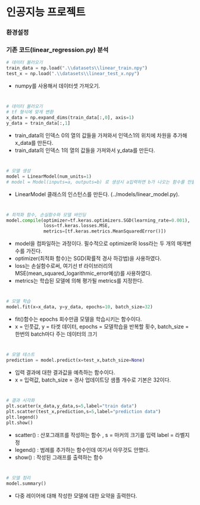 ﻿# 인공지능 프로젝트

### 환경설정

### 기존 코드(linear_regression.py) 분석
```python
# 데이터 불러오기
train_data = np.load(".\\datasets\\linear_train.npy")
test_x = np.load(".\\datasets\\linear_test_x.npy")
```
* numpy를 사용해서 데이터셋 가져오기.
#

```python
# 데이터 불러오기
# tf 형식에 맞게 변환
x_data = np.expand_dims(train_data[:,0], axis=1)
y_data = train_data[:,1]
```
* train_data의 인덱스 0의 열의 값들을 가져와서 인덱스1의 위치에 차원을 추가해 x_data를 만든다.
* train_data의 인덱스 1의 열의 값들을 가져와서 y_data를 만든다.
#

```python
# 모델 생성
model = LinearModel(num_units=1)
# model = Model(inputs=a, outputs=b) 로 생성시 a입력하면 b가 나오는 함수를 만들어준다.
```
* LinearModel 클래스의 인스턴스를 만든다. (../models/linear_model.py).
#


```python
# 최적화 함수, 손실함수와 모델 바인딩
model.compile(optimizer=tf.keras.optimizers.SGD(learning_rate=0.001),
			  loss=tf.keras.losses.MSE,
			  metrics=[tf.keras.metrics.MeanSquaredError()])
```
* model을 컴파일하는 과정이다. 필수적으로 optimizer와 loss라는 두 개의 매개변수를 가진다.
* optimizer(최적화 함수)는 SGD(확률적 경사 하강법)을 사용하였다.
* loss는 손실함수로써, 여기선 tf 라이브러리의 MSE(mean_squared_logarithmic_error예상)를 사용하였다.
* metrics는 학습된 모델에 의해 평가될 metrics를 지정한다.
#

```python
# 모델 학습
model.fit(x=x_data, y=y_data, epochs=10, batch_size=32)
```
* fit()함수는 epochs 회수만큼 모델을 학습시키는 함수이다.
* x = 인풋값, y = 타겟 데이터, epochs = 모델학습을 반복할 횟수, batch_size = 한번의 batch마다 주는 데이터의 크기
#

```python
# 모델 테스트
prediction = model.predict(x=test_x,batch_size=None)
```
* 입력 결과에 대한 결과값을 예측하는 함수이다.
* x = 입력값, batch_size = 경사 업데이트당 샘플 개수로 기본은 32이다.
#

```python
# 결과 시각화
plt.scatter(x_data,y_data,s=5,label="train data")
plt.scatter(test_x,prediction,s=5,label="prediction data")
plt.legend()
plt.show()
```
* scatter() : 산포그래프를 작성하는 함수 , s = 마커의 크기를 입력 label = 라벨지정
* legend() : 범례를 추가하는 함수인데 여기서 아무것도 안했다.
* show() : 작성된 그래프를 출력하는 함수
#

```python
# 모델 정리
model.summary()
```
* 다중 레이어에 대해 작성한 모델에 대한 요약을 출력한다.
